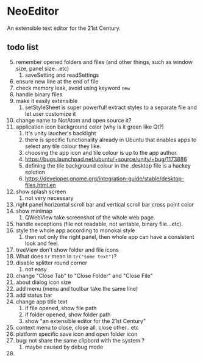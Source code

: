 # NeoEditor

An extensible text editor for the 21st Century.


## todo list

5. remember opened folders and files (and other things, such as window size, panel size...etc)
    1. saveSetting and readSettings
10. ensure new line at the end of file
11. check memory leak, avoid using keyword `new`
12. handle binary files
23. make it easily extensible
    1. setStyleSheet is super powerful! extract styles to a separate file and let user customize it
24. change name to NotAtom and open source it?
26. application icon background color (why is it green like Qt?)
    1. It's unity laucher's backlight
    2. there is specific functionality already in Ubuntu that enables apps to select any tile colour they like.
    3. choosing the app icon and tile colour is up to the app author.
    4. https://bugs.launchpad.net/ubuntu/+source/unity/+bug/1173886
    5. defining the tile background colour in the .desktop file is a hackey solution
    6. https://developer.gnome.org/integration-guide/stable/desktop-files.html.en
27. show splash screen
    1. not very necessary
31. right panel horizontal scroll bar and vertical scroll bar cross point color
32. show minimap
    1. QWebView take screenshot of the whole web page.
33. handle exceptions (file not readable, not writable, binary file...etc).
35. style the whole app according to monokai style
    1. then not only the right panel, then whole app can have a consistent look and feel.
36. treeView don't show folder and file icons
39. What does `tr` mean in `tr("some text")`?
41. disable splitter round corner
    1. not easy
42. change "Close Tab" to "Close Folder" and "Close File"
43. about dialog icon size
44. add menu (menu and toolbar take the same line)
45. add status bar
46. change app title text
    1. if file opened, show file path
    2. if folder opened, show folder path
    3. show "an extensible editor for the 21st Century"
47. context menu to close, close all, close other.. etc
48. platform specific save icon and open folder icon
49. bug: not share the same clipbord with the system ?
    1. maybe caused by debug mode
50.
